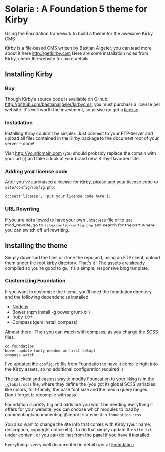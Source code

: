Solaria : A Foundation 5 theme for Kirby
================


Using the Foundation framework to build a theme for the awesome Kirby CMS

Kirby is a file-based CMS written by Bastian Allgeier, you can read more about it here <http://getkirby.com>
Here are some installation notes from Kirby, check the website for more details.

## Installing Kirby

### Buy

Though Kirby's source code is available on Github: <http://github.com/bastianallgeier/kirbycms>, you must purchase a license per website. It's well worth the investment, so please go get a [license](http://getkirby.com/buy).


### Installation

Installing Kirby couldn't be simpler. Just connect to your FTP-Server and upload all files contained in the Kirby package to the document root of your server – done!

Visit <http://yourdomain.com> (you should probably replace the domain with your url :)) and take a look at your brand new, Kirby-flavoured site.


### Adding your license code

After you've purchased a license for Kirby, please add your license code to `site/config/config.php`:

    c::set('license', 'put your license code here');


### URL Rewriting

If you are not allowed to have your own `.htaccess` file or to use mod_rewrite, go to `site/config/config.php` and search for the part where you can switch off url rewriting. 

## Installing the theme

Simply download the files or clone the repo and, using an FTP client, upload them under the root kirby directory. That's it !
The assets are already compiled so you're good to go. It's a simple, responsive blog template.

### Customizing Foundation

If you want to customize the theme, you'll need the foundation directory and the following dependencies installed

- [Node.js](http://nodejs.org/download/)
- Bower (npm install -g bower grunt-cli)
- [Ruby 1.9+](https://www.ruby-lang.org/en/downloads/)
- Compass (gem install compass)

Almost there ! Then you can watch with compass, as you change the SCSS files. 

    cd foundation
    bower update (only needed on first setup)
    compass watch

I've updated the `config.rb` file from Foundation to have it compile right into the Kirby assets, so no additional configuration required :)

The quickest and easiest way to modify Foundation to your liking is in the `_global.scss` file, where they define the (you got it) global SCSS variables like colors, font-family, the base font size and the media query ranges. Don't forget to recompile with sass !

Foundation is pretty big and odds are you won't be needing everything it offers for your website, you can choose which modules to load by commenting/uncommenting @import statement in `foundation.scss`

You also want to change the site info that comes with Kirby (your name, description, copyright notice etc). To do that simply update the `site.txt` under content, or you can do that from the panel if you have it installed.

Everything is very well documented in detail over at [Foundation](http://foundation.zurb.com/docs/)
